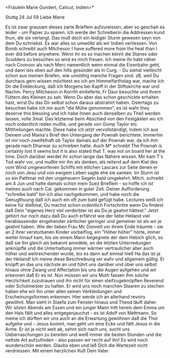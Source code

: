 <Fräulein Marie Gundert, Calicut, Indien>*

 Stuttg 24 Jul 59
Liebe Marie

Es ist zwar grausam dieses zarte Brieflein aufzureissen, aber so geschah es leider - um Papier zu sparen. Ich werde der Schreiberin die Addressen kund thun, die sie verlangt. Das muß doch ein leidiger Sturm gewesen seyn von dem Du schriebst. Es war alles so umwölkt als wir Indien verliessen. Von Bomb schreibt auch Mitcheson I have suffered more from the heat than I ever did before anywhere. Wenn ihr es so machen könnt die Stanes oder Scudders zu besuchen so wird es mich freuen. Ich meine ihr habt näher nach Coonoor als nach Merc namentlich wenn einmal die Eisenbahn geht, und dann ists eben auf den hills gesünder als in Curg. - Du siehst vielleicht schon aus meinen Briefen, wie unnöthig manche Fragen sind. zB. weil Du durchaus gern wissen möchtest wo ich am Himmelfarthstag war, mache ich Dir die Entdeckung, daß ich Morgens bei Kapff in der Stiftskirche war und Nachm. Percy Mitcheson in Kornth einlieferte, Fr Daur besuchte und ihrem Füttern des Kleinen zu sah. Wenn Du aber das schon geschickte erhalten hast, wirst Du das Dir selbst schon daraus abstrahirt haben. Ostertags zu besuchen habe ich mir auch "die Mühe genommen", es ist wahr they deserve this blessing und ich habe ihnen auch denselben zu Theil werden lassen, volle 3mal. Das letztemal beim Abschied von den Festgästen wo ich noch ordentlich reden mußte, und gerade von Gomp Taylor etc Mittheilungen machte. Diese habe ich jetzt vervollständigt, indem ich aus Deinem und Mama's Brief den Untergang der Pownah berichtete. Immerhin ist mir noch zweifelhaft ob Taylor damals auf der Pownah war, da ich ihm gerade nach Dharwar zu schreiben hatte. Auch M<itcheson>* schreibt The Pownah is certainly lost it seems but it is also stated that T. was not on board her at the time. Doch darüber werdet ihr schon lange das Nähere wissen. Mir kam T's Tod wahr vor, und mußte mir ihn als denken, als reitend auf dem Kiel des vom Wind umgeworfenen Schiffs mit etlichen Lascars zur Seite denen er noch von Jesu und von ewigem Leben sagte ehe sie sanken. Im Sturm ist so ein Pattimar mit den ungeheuern Segeln bald umgekehrt. Mitch. schreibt am 4 Jun und hatte damals schon mein Suez Brieflein - so hoffe ich ist meines auch nach Cal. gekommen in guter Zeit. Deiner Aufforderung "schreibe bald" bin ich also nachgekommen, und habe noch die Genugthuung daß ich auch ein oft zum bald gefügt habe. Lectures weiß ich keine für dießmal, Du machst schon ordentlich Fortschritte wenn Du findest daß Dein "eigenes Herz viel verderbter ist als Du je geahnt hättest." Jetzt gehört nur noch dazu daß Du auch erfährst wie der liebe Heiland viel herablassender eingehender zärtlicher geringer und gemeiner ist als wir je geahnt haben. Wie der lieben Frau Mc Donnell vor ihrem Ende träumte - sie an 2 ihrer verstorbenen Kinder vorbeiflog, ein "Höher höher" hörte, immer weiter hinauf kam, bis sie einem Mann begegnete der dem Hebich glich, so daß sie ihn gleich als bekannt anredete, an die letzten Unterredungen anknüpfte und die Unterhaltung immer wärmer vertraulicher aber auch höher und weitreichender wurde, bis es dann auf einmal hieß Ha das ist ja der Heiland! Ich meine diese Beschreibung sei wahr und allgemein gültig. Er knüpft an das uns nächste an und führt uns darüber und über uns selbst hinaus ohne Zwang und Affectation bis uns die Augen aufgehen und wir erkennen daß Er es ist. Nun müssen wir uns Muth fassen ihm solche Herzlichkeit zuzutrauen und ihn nicht für einen steifzugeknöpften Reverend oder Schulmeister zu halten. Er wird uns noch manchen Staaren zu stechen haben ehe wir ihn unter allen seinen Verkleidungen und Erscheinungsformen erkennen. Hier werde ich an allerhand revoirs gewöhnt. Man sieht in Staefa zum Fenster hinaus und Theod läuft daher. Wir sitzen Abends am Essen und ein junger Mann tritt herein dem Emma um den Hals fällt und alles entgegenjauchzt - es ist Adolf von Mettmann. So meine ich dürften wir uns auch an die Erwartung gewöhnen daß die Thür aufgehe und - Jesus kommt, man geht um eine Ecke und fällt Jesus in die Arme. Er ist ja nicht weit ab, sehnt sich nach uns, sucht uns Ueberraschungen zu bereiten und weiß immer die besten Stunden und die nettste Art aufzufinden - also passen wir recht auf ihn! Es wird noch wunderschön werden. Glaubs eben und laß Dich die Wartezeit nicht verdriessen. 
 Mit einem herzlichen Kuß
 Dein Vater
